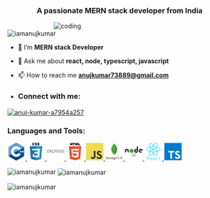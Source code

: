 <h3 align="center">A passionate MERN stack developer from India</h3>

<img align="right" alt="coding" width="400" src="https://media4.giphy.com/media/qgQUggAC3Pfv687qPC/giphy.gif">


<p align="left"> <img src="https://komarev.com/ghpvc/?username=iamanujkumar&label=Profile%20views&color=0e75b6&style=flat" alt="iamanujkumar" /> </p>

- 🌱 I’m **MERN stack Developer**

- 💬 Ask me about **react, node, typescript, javascript**

- 📫 How to reach me **anujkumar73889@gmail.com**
- <h3 align="left">Connect with me:</h3>
<p align="left">
<a href="https://linkedin.com/in/anuj-kumar-a7954a257" target="blank"><img align="center" src="https://raw.githubusercontent.com/rahuldkjain/github-profile-readme-generator/master/src/images/icons/Social/linked-in-alt.svg" alt="anuj-kumar-a7954a257" height="30" width="40" /></a>
</p>

<h3 align="left">Languages and Tools:</h3>
<p align="left"> <a href="https://www.w3schools.com/cpp/" target="_blank" rel="noreferrer"> <img src="https://raw.githubusercontent.com/devicons/devicon/master/icons/cplusplus/cplusplus-original.svg" alt="cplusplus" width="40" height="40"/> </a> <a href="https://www.w3schools.com/css/" target="_blank" rel="noreferrer"> <img src="https://raw.githubusercontent.com/devicons/devicon/master/icons/css3/css3-original-wordmark.svg" alt="css3" width="40" height="40"/> </a> <a href="https://expressjs.com" target="_blank" rel="noreferrer"> <img src="https://raw.githubusercontent.com/devicons/devicon/master/icons/express/express-original-wordmark.svg" alt="express" width="40" height="40"/> </a> <a href="https://www.w3.org/html/" target="_blank" rel="noreferrer"> <img src="https://raw.githubusercontent.com/devicons/devicon/master/icons/html5/html5-original-wordmark.svg" alt="html5" width="40" height="40"/> </a> <a href="https://developer.mozilla.org/en-US/docs/Web/JavaScript" target="_blank" rel="noreferrer"> <img src="https://raw.githubusercontent.com/devicons/devicon/master/icons/javascript/javascript-original.svg" alt="javascript" width="40" height="40"/> </a> <a href="https://www.mongodb.com/" target="_blank" rel="noreferrer"> <img src="https://raw.githubusercontent.com/devicons/devicon/master/icons/mongodb/mongodb-original-wordmark.svg" alt="mongodb" width="40" height="40"/> </a> <a href="https://nodejs.org" target="_blank" rel="noreferrer"> <img src="https://raw.githubusercontent.com/devicons/devicon/master/icons/nodejs/nodejs-original-wordmark.svg" alt="nodejs" width="40" height="40"/> </a> <a href="https://reactjs.org/" target="_blank" rel="noreferrer"> <img src="https://raw.githubusercontent.com/devicons/devicon/master/icons/react/react-original-wordmark.svg" alt="react" width="40" height="40"/> </a> <a href="https://typescript.com" target="_blank" rel="noreferrer"> <img src="https://raw.githubusercontent.com/devicons/devicon/master/icons/typescript/typescript-original.svg" alt="express" width="40" height="40"/> </a> </p>

<p><img align="left" src="https://github-readme-stats.vercel.app/api/top-langs?username=iamanujkumar&show_icons=true&locale=en&layout=compact" alt="iamanujkumar" /></p>

<p>&nbsp;<img align="center" src="https://github-readme-stats.vercel.app/api?username=iamanujkumar&show_icons=true&locale=en" alt="iamanujkumar" /></p>

<p><img align="center" src="https://github-readme-streak-stats.herokuapp.com/?user=iamanujkumar&" alt="iamanujkumar" /></p>
